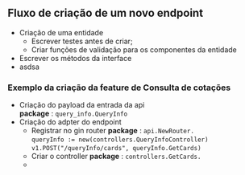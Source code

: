 ## Fluxo de criação de um novo endpoint

 - Criação de uma entidade
    - Escrever testes antes de criar;
    - Criar funções de validação para os componentes da entidade
 - Escrever os métodos da interface
 - asdsa

### Exemplo da criação da feature de Consulta de cotações

- Criação do payload da entrada da api  
  **package** : ``query_info.QueryInfo``
- Criação do adpter do endpoint
  - Registrar no gin router
    **package** : `api.NewRouter.`  
      `queryInfo := new(controllers.QueryInfoController)`
      `v1.POST("/queryInfo/cards", queryInfo.GetCards)`
  - Criar o controller
    **package** : `controllers.GetCards.`  
  - 
